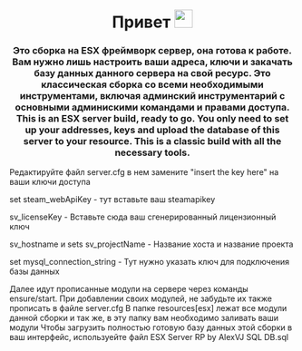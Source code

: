 <h1 align="center">Привет<a href="" target="_blank"></a> 
<img src="https://github.com/blackcater/blackcater/raw/main/images/Hi.gif" height="32"/></h1>
<h3 align="center">Это сборка на ESX фреймворк сервер, она готова к работе. Вам нужно лишь настроить ваши адреса, ключи и закачать базу данных данного сервера на свой ресурс. Это классическая сборка со всеми необходимыми инструментами, включая админский инструментарий с основными админискими командами и правами доступа. This is an ESX server build, ready to go. You only need to set up your addresses, keys and upload the database of this server to your resource. This is a classic build with all the necessary tools.</h3>

Редактируйте файл server.cfg в нем замените "insert the key here" на ваши ключи доступа


set steam_webApiKey - тут вставьте ваш steamapikey

sv_licenseKey - Вставьте сюда ваш сгенерированный лицензионный ключ

sv_hostname и sets sv_projectName - Название хоста и название проекта

set mysql_connection_string - Тут нужно указать ключ для подключения базы данных



Далее идут прописанные модули на сервере через команды ensure/start. При добавлении своих модулей, не забудьте их также прописать в файле server.cfg
В папке resources\[esx] лежат все модули данной сборки и так же, в эту папку вам необходимо заливать ваши модули
Чтобы загрузить полностью готовую базу данных этой сборки в ваш интерфейс, используейте файл ESX Server RP by AlexVJ SQL DB.sql
